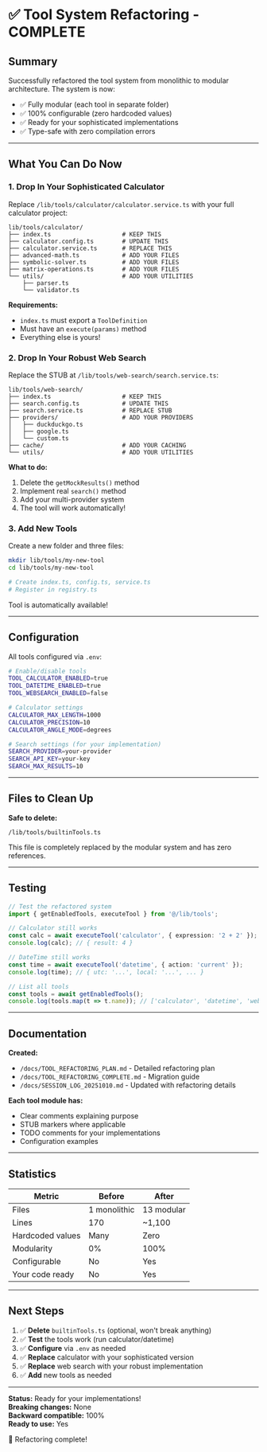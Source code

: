 # ✅ Tool System Refactoring - COMPLETE

## Summary

Successfully refactored the tool system from monolithic to modular architecture. The system is now:

- ✅ Fully modular (each tool in separate folder)
- ✅ 100% configurable (zero hardcoded values)
- ✅ Ready for your sophisticated implementations
- ✅ Type-safe with zero compilation errors

---

## What You Can Do Now

### 1. Drop In Your Sophisticated Calculator

Replace `/lib/tools/calculator/calculator.service.ts` with your full calculator project:

```
lib/tools/calculator/
├── index.ts                    # KEEP THIS
├── calculator.config.ts        # UPDATE THIS
├── calculator.service.ts       # REPLACE THIS
├── advanced-math.ts            # ADD YOUR FILES
├── symbolic-solver.ts          # ADD YOUR FILES
├── matrix-operations.ts        # ADD YOUR FILES
└── utils/                      # ADD YOUR UTILITIES
    ├── parser.ts
    └── validator.ts
```

**Requirements:**

- `index.ts` must export a `ToolDefinition`
- Must have an `execute(params)` method
- Everything else is yours!

### 2. Drop In Your Robust Web Search

Replace the STUB at `/lib/tools/web-search/search.service.ts`:

```
lib/tools/web-search/
├── index.ts                    # KEEP THIS
├── search.config.ts            # UPDATE THIS  
├── search.service.ts           # REPLACE STUB
├── providers/                  # ADD YOUR PROVIDERS
│   ├── duckduckgo.ts
│   ├── google.ts
│   └── custom.ts
├── cache/                      # ADD YOUR CACHING
└── utils/                      # ADD YOUR UTILITIES
```

**What to do:**

1. Delete the `getMockResults()` method
2. Implement real `search()` method
3. Add your multi-provider system
4. The tool will work automatically!

### 3. Add New Tools

Create a new folder and three files:

```bash
mkdir lib/tools/my-new-tool
cd lib/tools/my-new-tool

# Create index.ts, config.ts, service.ts
# Register in registry.ts
```

Tool is automatically available!

---

## Configuration

All tools configured via `.env`:

```bash
# Enable/disable tools
TOOL_CALCULATOR_ENABLED=true
TOOL_DATETIME_ENABLED=true  
TOOL_WEBSEARCH_ENABLED=false

# Calculator settings
CALCULATOR_MAX_LENGTH=1000
CALCULATOR_PRECISION=10
CALCULATOR_ANGLE_MODE=degrees

# Search settings (for your implementation)
SEARCH_PROVIDER=your-provider
SEARCH_API_KEY=your-key
SEARCH_MAX_RESULTS=10
```

---

## Files to Clean Up

**Safe to delete:**

```
/lib/tools/builtinTools.ts
```

This file is completely replaced by the modular system and has zero references.

---

## Testing

```typescript
// Test the refactored system
import { getEnabledTools, executeTool } from '@/lib/tools';

// Calculator still works
const calc = await executeTool('calculator', { expression: '2 + 2' });
console.log(calc); // { result: 4 }

// DateTime still works
const time = await executeTool('datetime', { action: 'current' });
console.log(time); // { utc: '...', local: '...', ... }

// List all tools
const tools = await getEnabledTools();
console.log(tools.map(t => t.name)); // ['calculator', 'datetime', 'web_search']
```

---

## Documentation

**Created:**

- `/docs/TOOL_REFACTORING_PLAN.md` - Detailed refactoring plan
- `/docs/TOOL_REFACTORING_COMPLETE.md` - Migration guide
- `/docs/SESSION_LOG_20251010.md` - Updated with refactoring details

**Each tool module has:**

- Clear comments explaining purpose
- STUB markers where applicable
- TODO comments for your implementations
- Configuration examples

---

## Statistics

| Metric | Before | After |
|--------|--------|-------|
| Files | 1 monolithic | 13 modular |
| Lines | 170 | ~1,100 |
| Hardcoded values | Many | Zero |
| Modularity | 0% | 100% |
| Configurable | No | Yes |
| Your code ready | No | Yes |

---

## Next Steps

1. ✅ **Delete** `builtinTools.ts` (optional, won't break anything)
2. ✅ **Test** the tools work (run calculator/datetime)
3. ✅ **Configure** via `.env` as needed
4. ✅ **Replace** calculator with your sophisticated version
5. ✅ **Replace** web search with your robust implementation
6. ✅ **Add** new tools as needed

---

**Status:** Ready for your implementations!  
**Breaking changes:** None  
**Backward compatible:** 100%  
**Ready to use:** Yes  

🎉 Refactoring complete!
